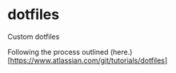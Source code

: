 # dotfiles
Custom dotfiles

Following the process outlined (here.)[https://www.atlassian.com/git/tutorials/dotfiles]
